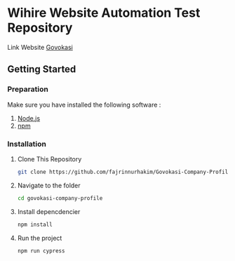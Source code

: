 # Wihire Website Automation Test Repository

Link Website [Govokasi](.)

## Getting Started

### Preparation

Make sure you have installed the following software :

1. [Node.js](https://nodejs.org/)
2. [npm](https://www.npmjs.com/)

### Installation

1. Clone This Repository

    ```bash
    git clone https://github.com/fajrinnurhakim/Govokasi-Company-Profile.git

    ```

2. Navigate to the folder

    ```bash
    cd govokasi-company-profile

    ```

3. Install depencdencier

    ```bash
    npm install

    ```

4. Run the project
    ```bash
    npm run cypress
    ```
